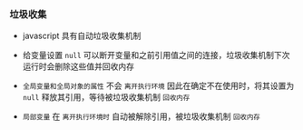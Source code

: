 ### 垃圾收集

- javascript 具有自动垃圾收集机制

- 给变量设置 `null` 可以断开变量和之前引用值之间的连接，垃圾收集机制下次运行时会删除这些值并回收内存

- `全局变量和全局对象的属性` 不会 `离开执行环境` 因此在确定不在使用时，将其设置为 `null` 释放其引用，等待被垃圾收集机制 `回收内存`

- `局部变量` 在 `离开执行环境时` 自动被解除引用，被垃圾收集机制 `回收内存`
